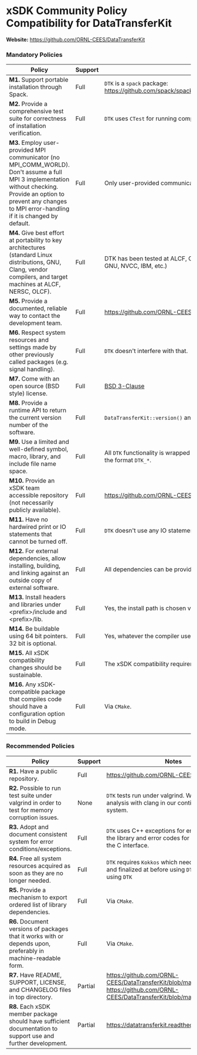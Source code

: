 # xSDK Community Policy Compatibility for DataTransferKit

**Website:** https://github.com/ORNL-CEES/DataTransferKit

### Mandatory Policies

| Policy                                                                                                                                                                                                                    | Support | Notes                                                                                                                                  |
| ------------------------                                                                                                                                                                                                  | ------- | -------------------------                                                                                                              |
| **M1.** Support portable installation through Spack.                                                                                                                                                                      | Full    | `DTK` is a `spack` package: https://github.com/spack/spack/blob/develop/var/spack/repos/builtin/packages/datatransferkit/package.py    |
| **M2.** Provide a comprehensive test suite for correctness of installation verification.                                                                                                                                  | Full    | `DTK` uses `CTest` for running comprehensive tests.                                                                                    |
| **M3.** Employ user-provided MPI communicator (no MPI_COMM_WORLD). Don't assume a full MPI 3 implementation without checking. Provide an option to prevent any changes to MPI error-handling if it is changed by default. | Full    | Only user-provided communicators are used.                                                                                             |
| **M4.** Give best effort at portability to key architectures (standard Linux distributions, GNU, Clang, vendor compilers, and target machines at ALCF, NERSC, OLCF).                                                      | Full    | DTK has been tested at ALCF, OLCF, and with a variety of platforms (Linux, Mac OSX) and compilers (Clang, GNU, NVCC, IBM, etc.)        |
| **M5.** Provide a documented, reliable way to contact the development team.                                                                                                                                               | Full    | https://github.com/ORNL-CEES/DataTransferKit/blob/master/CONTRIBUTING.md                                                               |
| **M6.** Respect system resources and settings made by other previously called packages (e.g. signal handling).                                                                                                            | Full    | `DTK` doesn't interfere with that.                                                                                                     |
| **M7.** Come with an open source (BSD style) license.                                                                                                                                                                     | Full    | [BSD 3-Clause](https://github.com/ORNL-CEES/DataTransferKit/blob/master/LICENSE)                                                       |
| **M8.** Provide a runtime API to return the current version number of the software.                                                                                                                                       | Full    | `DataTransferKit::version()` and `DataTransferKit::gitCommitHash()`                                                                    |
| **M9.** Use a limited and well-defined symbol, macro, library, and include file name space.                                                                                                                               | Full    | All `DTK` functionality is wrapped in the `DataTransferKit` namespace, macros start with `DTK_`, header files have the format `DTK_*`. |
| **M10.** Provide an xSDK team accessible repository (not necessarily publicly available).                                                                                                                                 | Full    | https://github.com/ORNL-CEES/DataTransferKit                                                                                           |
| **M11.** Have no hardwired print or IO statements that cannot be turned off.                                                                                                                                              | Full    | `DTK` doesn't use any IO statements.                                                                                                   |
| **M12.** For external dependencies, allow installing, building, and linking against an outside copy of external software.                                                                                                 | Full    | All dependencies can be provided externally.                                                                                           |
| **M13.** Install headers and libraries under \<prefix\>/include and \<prefix\>/lib.                                                                                                                                       | Full    | Yes, the install path is chosen via `CMAKE_INSTALL_PREFIX`.                                                                            |
| **M14.** Be buildable using 64 bit pointers. 32 bit is optional.                                                                                                                                                          | Full    | Yes, whatever the compiler uses.                                                                                                       |
| **M15.** All xSDK compatibility changes should be sustainable.                                                                                                                                                            | Full    | The xSDK compatibility requirements are fulfilled by the default branch.                                                               |
| **M16.** Any xSDK-compatible package that compiles code should have a configuration option to build in Debug mode.                                                                                                        | Full    | Via `CMake`.                                                                                                                           |

### Recommended Policies

| Policy                                                                                                         | Support | Notes                                                                                                                                 |
| ------------------------                                                                                       | ------- | -------------------------                                                                                                             |
| **R1.** Have a public repository.                                                                              | Full    | https://github.com/ORNL-CEES/DataTransferKit                                                                                          |
| **R2.** Possible to run test suite under valgrind in order to test for memory corruption issues.               | None    | `DTK` tests run under valgrind. We also have static analysis with clang in our continuous integration system.                         |
| **R3.** Adopt and document consistent system for error conditions/exceptions.                                  | Full    | `DTK` uses C++ exceptions for error handling in the library and error codes for error handling in the C interface.                    |
| **R4.** Free all system resources acquired as soon as they are no longer needed.                               | Full    | `DTK` requires `Kokkos` which needs to be initialized and finalized at before using `DTK` resp. after using `DTK`                     |
| **R5.** Provide a mechanism to export ordered list of library dependencies.                                    | Full    | Via `CMake`.                                                                                                                          |
| **R6.** Document versions of packages that it works with or depends upon, preferably in machine-readable form. | Full    | Via `CMake`.                                                                                                                          |
| **R7.** Have README, SUPPORT, LICENSE, and CHANGELOG files in top directory.                                   | Partial | https://github.com/ORNL-CEES/DataTransferKit/blob/master/README.md, https://github.com/ORNL-CEES/DataTransferKit/blob/master/LICENSE. |
| **R8.** Each xSDK member package should have sufficient documentation to support use and further development.  | Partial | https://datatransferkit.readthedocs.io/en/latest                                                                                      |
